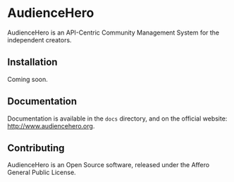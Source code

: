 # AudienceHero

AudienceHero is an API-Centric Community Management System for the independent creators. 

## Installation

Coming soon.

## Documentation

Documentation is available in the `docs` directory, and on the official website: http://www.audiencehero.org.

## Contributing

AudienceHero is an Open Source software, released under the Affero General Public License. 
